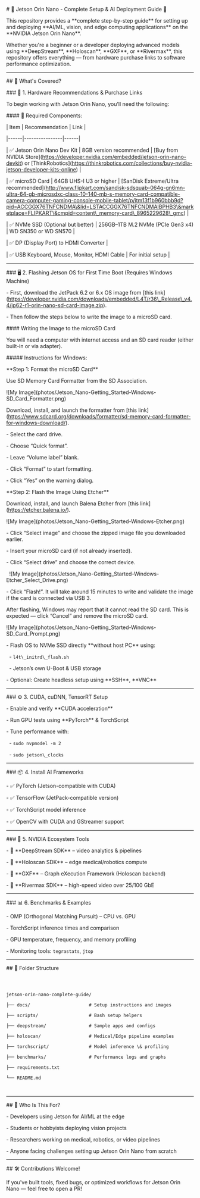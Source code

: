 \# 🧠 Jetson Orin Nano - Complete Setup \& AI Deployment Guide 🚀



This repository provides a \*\*complete step-by-step guide\*\* for setting up and deploying \*\*AI/ML, vision, and edge computing applications\*\* on the \*\*NVIDIA Jetson Orin Nano\*\*.



Whether you're a beginner or a developer deploying advanced models using \*\*DeepStream\*\*, \*\*Holoscan\*\*, \*\*GXF\*\*, or \*\*Rivermax\*\*, this repository offers everything — from hardware purchase links to software performance optimization.



---



\## 🔧 What's Covered?



\### 🛒 1. Hardware Recommendations \& Purchase Links



To begin working with Jetson Orin Nano, you’ll need the following:



\#### 🧩 Required Components:

| Item | Recommendation | Link |

|------|----------------|------|

| ✅ Jetson Orin Nano Dev Kit | 8GB version recommended | \[Buy from NVIDIA Store](https://developer.nvidia.com/embedded/jetson-orin-nano-devkit) or \[ThinkRobotics](https://thinkrobotics.com/collections/buy-nvidia-jetson-developer-kits-online) |

| ✅ microSD Card | 64GB UHS-I U3 or higher | \[SanDisk Extreme/Ultra recommended](http://www.flipkart.com/sandisk-sdsquab-064g-gn6mn-ultra-64-gb-microsdxc-class-10-140-mb-s-memory-card-compatible-camera-computer-gaming-console-mobile-tablet/p/itm13f1b960bbb9d?pid=ACCGGX76TNFCNDMA\&lid=LSTACCGGX76TNFCNDMAIBPHB3\&marketplace=FLIPKART\&cmpid=content\_memory-card\_8965229628\_gmc) |

| ✅ NVMe SSD (Optional but better) | 256GB–1TB M.2 NVMe (PCIe Gen3 x4) | WD SN350 or WD SN570 |

| ✅ DP (Display Port) to HDMI Converter |

| ✅ USB Keyboard, Mouse, Monitor, HDMI Cable | For initial setup |



---



\### 🖥️ 2. Flashing Jetson OS for First Time Boot (Requires Windows Machine)



\- First, download the JetPack 6.2 or 6.x OS image from \[this link](https://developer.nvidia.com/downloads/embedded/L4T/r36\_Release\_v4.4/jp62-r1-orin-nano-sd-card-image.zip).

\- Then follow the steps below to write the image to a microSD card.



\#### Writing the Image to the microSD Card



You will need a computer with internet access and an SD card reader (either built-in or via adapter).



\##### Instructions for Windows:



\*\*Step 1: Format the microSD Card\*\*  

Use SD Memory Card Formatter from the SD Association.  

!\[My Image](photos/Jetson\_Nano-Getting\_Started-Windows-SD\_Card\_Formatter.png)  

Download, install, and launch the formatter from \[this link](https://www.sdcard.org/downloads/formatter/sd-memory-card-formatter-for-windows-download/).



\- Select the card drive.

\- Choose “Quick format”.

\- Leave “Volume label” blank.

\- Click “Format” to start formatting.

\- Click “Yes” on the warning dialog.



\*\*Step 2: Flash the Image Using Etcher\*\*  

Download, install, and launch Balena Etcher from \[this link](https://etcher.balena.io/).  

!\[My Image](photos/Jetson\_Nano-Getting\_Started-Windows-Etcher.png)



\- Click “Select image” and choose the zipped image file you downloaded earlier.

\- Insert your microSD card (if not already inserted).

\- Click “Select drive” and choose the correct device.  

&nbsp; !\[My Image](photos/Jetson\_Nano-Getting\_Started-Windows-Etcher\_Select\_Drive.png)

\- Click “Flash!”. It will take around 15 minutes to write and validate the image if the card is connected via USB 3.



After flashing, Windows may report that it cannot read the SD card. This is expected — click “Cancel” and remove the microSD card.  

!\[My Image](photos/Jetson\_Nano-Getting\_Started-Windows-SD\_Card\_Prompt.png)







\- Flash OS to NVMe SSD directly \*\*without host PC\*\* using:

&nbsp; - `l4t\_initrd\_flash.sh`

&nbsp; - Jetson’s own U-Boot \& USB storage

\- Optional: Create headless setup using \*\*SSH\*\*, \*\*VNC\*\*



---



\### ⚙️ 3. CUDA, cuDNN, TensorRT Setup

\- Enable and verify \*\*CUDA acceleration\*\*

\- Run GPU tests using \*\*PyTorch\*\* \& TorchScript

\- Tune performance with:

&nbsp; - `sudo nvpmodel -m 2`

&nbsp; - `sudo jetson\_clocks`



---



\### 📦 4. Install AI Frameworks

\- ✅ PyTorch (Jetson-compatible with CUDA)

\- ✅ TensorFlow (JetPack-compatible version)

\- ✅ TorchScript model inference

\- ✅ OpenCV with CUDA and GStreamer support



---



\### 🎥 5. NVIDIA Ecosystem Tools

\- 🔹 \*\*DeepStream SDK\*\* – video analytics \& pipelines

\- 🔹 \*\*Holoscan SDK\*\* – edge medical/robotics compute

\- 🔹 \*\*GXF\*\* – Graph eXecution Framework (Holoscan backend)

\- 🔹 \*\*Rivermax SDK\*\* – high-speed video over 25/100 GbE



---



\### 📊 6. Benchmarks \& Examples

\- OMP (Orthogonal Matching Pursuit) – CPU vs. GPU

\- TorchScript inference times and comparison

\- GPU temperature, frequency, and memory profiling

\- Monitoring tools: `tegrastats`, `jtop`



---



\## 📁 Folder Structure



```



jetson-orin-nano-complete-guide/

├── docs/                      # Setup instructions and images

├── scripts/                   # Bash setup helpers

├── deepstream/                # Sample apps and configs

├── holoscan/                  # Medical/Edge pipeline examples

├── torchscript/               # Model inference \& profiling

├── benchmarks/                # Performance logs and graphs

├── requirements.txt

└── README.md



```



---



\## 🙋 Who Is This For?



\- Developers using Jetson for AI/ML at the edge

\- Students or hobbyists deploying vision projects

\- Researchers working on medical, robotics, or video pipelines

\- Anyone facing challenges setting up Jetson Orin Nano from scratch



---



\## 🛠 Contributions Welcome!

If you've built tools, fixed bugs, or optimized workflows for Jetson Orin Nano — feel free to open a PR!






